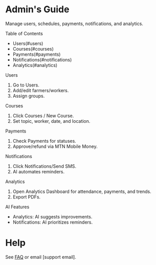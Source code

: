 
# Admin's Guide

Manage users, schedules, payments, notifications, and analytics.

 Table of Contents
- Users(#users)
- Courses(#courses)
- Payments(#payments)
- Notifications(#notifications)
- Analytics(#analytics)

Users
1. Go to Users.
2. Add/edit farmers/workers.
3. Assign groups.

Courses
1. Click Courses / New Course.
2. Set topic, worker, date, and location.

Payments
1. Check Payments for statuses.
2. Approve/refund via MTN Mobile Money.

Notifications
1. Click Notifications/Send SMS.
2. AI automates reminders.

Analytics
1. Open Analytics Dashboard for attendance, payments, and trends.
2. Export PDFs.

AI Features
- Analytics: AI suggests improvements.
- Notifications: AI prioritizes reminders.

# Help
See [FAQ](./../../faq/faq.md) or email [support email].
